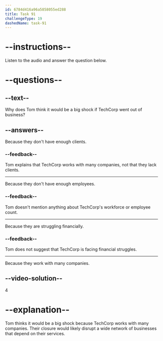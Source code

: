 ```yaml
---
id: 6784d416a96a5858055ed288
title: Task 91
challengeType: 19
dashedName: task-91
---
```


<!-- (Audio) Tom: If TechCorp went out of business, it would be a big shock. They work with so many companies. -->

# --instructions--

Listen to the audio and answer the question below.

# --questions--

## --text--

Why does Tom think it would be a big shock if TechCorp went out of business?

## --answers--

Because they don't have enough clients.

### --feedback--

Tom explains that TechCorp works with many companies, not that they lack clients.

---

Because they don't have enough employees.

### --feedback--

Tom doesn't mention anything about TechCorp's workforce or employee count.

---

Because they are struggling financially.

### --feedback--

Tom does not suggest that TechCorp is facing financial struggles.

---

Because they work with many companies.

## --video-solution--

4

# --explanation--

Tom thinks it would be a big shock because TechCorp works with many companies. Their closure would likely disrupt a wide network of businesses that depend on their services.

